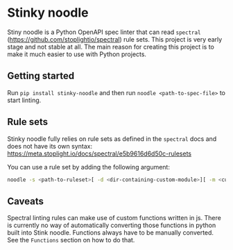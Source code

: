 # Stinky noodle

Stiny noodle is a Python OpenAPI spec linter that can read `spectral` (https://github.com/stoplightio/spectral) rule sets. This project is very early stage and not stable at all. The main reason for creating this project is to make it much easier to use with Python projects.

## Getting started

Run `pip install stinky-noodle` and then run `noodle <path-to-spec-file>` to start linting.

## Rule sets

Stinky noodle fully relies on rule sets as defined in the `spectral` docs and does not have its own syntax:
https://meta.stoplight.io/docs/spectral/e5b9616d6d50c-rulesets

You can use a rule set by adding the following argument:

```bash
noodle -s <path-to-ruleset>[ -d <dir-containing-custom-module>][ -m <cusom-module-name>] <path-to-spec-file>
```

## Caveats

Spectral linting rules can make use of custom functions written in js. There is currently no way of automatically converting those functions in python built into Stink noodle. Functions always have to be manually converted. See the `Functions` section on how to do that.
